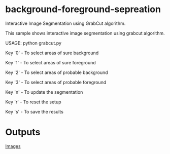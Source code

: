 # background-foreground-sepreation

Interactive Image Segmentation using GrabCut algorithm.

This sample shows interactive image segmentation using grabcut algorithm.

USAGE:
    python grabcut.py <filename>


Key '0' - To select areas of sure background
    
Key '1' - To select areas of sure foreground
    
Key '2' - To select areas of probable background
    
Key '3' - To select areas of probable foreground
    

Key 'n' - To update the segmentation
    
Key 'r' - To reset the setup
    
Key 's' - To save the results
  

# Outputs
[Images](https://www.notion.so/dhaniyapatta/Grabcut-Outputs-e49cb506dddd4f2a8620ea27c05cf5b5)
